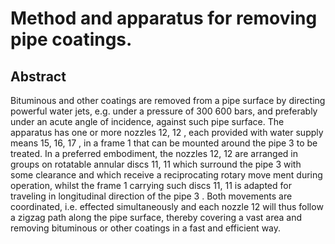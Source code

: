 # Method and apparatus for removing pipe coatings.

## Abstract
Bituminous and other coatings are removed from a pipe surface by directing powerful water jets, e.g. under a pressure of 300 600 bars, and preferably under an acute angle of incidence, against such pipe surface. The apparatus has one or more nozzles 12, 12 , each provided with water supply means 15, 16, 17 , in a frame 1 that can be mounted around the pipe 3 to be treated. In a preferred embodiment, the nozzles 12, 12 are arranged in groups on rotatable annular discs 11, 11 which surround the pipe 3 with some clearance and which receive a reciprocating rotary move ment during operation, whilst the frame 1 carrying such discs 11, 11 is adapted for traveling in longitudinal direction of the pipe 3 . Both movements are coordinated, i.e. effected simultaneously and each nozzle 12 will thus follow a zigzag path along the pipe surface, thereby covering a vast area and removing bituminous or other coatings in a fast and efficient way.